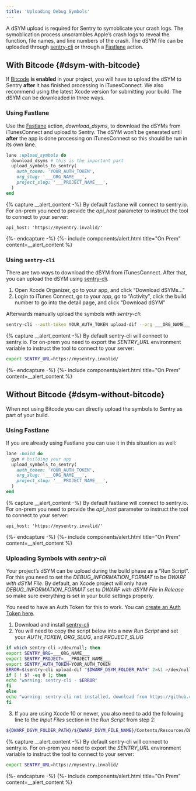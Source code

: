 ```yaml
---
title: 'Uploading Debug Symbols'
---
```


A dSYM upload is required for Sentry to symoblicate your crash logs. The symoblication process unscrambles Apple’s crash logs to reveal the function, file names, and line numbers of the crash. The dSYM file can be uploaded through [sentry-cli](https://github.com/getsentry/sentry-cli) or through a [Fastlane](https://fastlane.tools/) action.

## With Bitcode {#dsym-with-bitcode}

If [Bitcode](https://developer.apple.com/library/ios/documentation/IDEs/Conceptual/AppDistributionGuide/AppThinning/AppThinning.html#//apple_ref/doc/uid/TP40012582-CH35-SW2) **is enabled** in your project, you will have to upload the dSYM to Sentry **after** it has finished processing in iTunesConnect. We also recommend using the latest Xcode version for submitting your build. The dSYM can be downloaded in three ways.

### Using Fastlane

Use the [Fastlane](https://github.com/fastlane/fastlane) action, _download_dsyms_, to download the dSYMs from iTunesConnect and upload to Sentry. The dSYM won’t be generated until **after** the app is done processing on iTunesConnect so this should be run in its own lane.

```ruby
lane :upload_symbols do
  download_dsyms # this is the important part
  upload_symbols_to_sentry(
    auth_token: 'YOUR_AUTH_TOKEN',
    org_slug: '___ORG_NAME___',
    project_slug: '___PROJECT_NAME___',
  )
end
```

{% capture __alert_content -%}
By default fastlane will connect to sentry.io. For on-prem you need to provide the _api_host_ parameter to instruct the tool to connect to your server:

```
api_host: 'https://mysentry.invalid/'
```
{%- endcapture -%}
{%- include components/alert.html
  title="On Prem"
  content=__alert_content
%}

### Using `sentry-cli`

There are two ways to download the dSYM from iTunesConnect. After that, you can upload the dSYM using [sentry-cli](https://github.com/getsentry/sentry-cli/releases).

1.  Open Xcode Organizer, go to your app, and click “Download dSYMs...”
2.  Login to iTunes Connect, go to your app, go to “Activity", click the build number to go into the detail page, and click “Download dSYM”

Afterwards manually upload the symbols with _sentry-cli_:

```bash
sentry-cli --auth-token YOUR_AUTH_TOKEN upload-dif --org ___ORG_NAME___ --project ___PROJECT_NAME___ PATH_TO_DSYMS
```

{% capture __alert_content -%}
By default sentry-cli will connect to sentry.io. For on-prem you need to export the _SENTRY_URL_ environment variable to instruct the tool to connect to your server:

```bash
export SENTRY_URL=https://mysentry.invalid/
```
{%- endcapture -%}
{%- include components/alert.html
  title="On Prem"
  content=__alert_content
%}

## Without Bitcode {#dsym-without-bitcode}

When not using Bitcode you can directly upload the symbols to Sentry as part of your build.

### Using Fastlane

If you are already using Fastlane you can use it in this situation as well:

```ruby
lane :build do
  gym # building your app
  upload_symbols_to_sentry(
    auth_token: 'YOUR_AUTH_TOKEN',
    org_slug: '___ORG_NAME___',
    project_slug: '___PROJECT_NAME___',
  )
end
```

{% capture __alert_content -%}
By default fastlane will connect to sentry.io. For on-prem you need to provide the _api_host_ parameter to instruct the tool to connect to your server:

```
api_host: 'https://mysentry.invalid/'
```
{%- endcapture -%}
{%- include components/alert.html
  title="On Prem"
  content=__alert_content
%}

<!-- WIZARD -->
### Uploading Symbols with _sentry-cli_

Your project’s dSYM can be upload during the build phase as a “Run Script”. For this you need to set the _DEBUG_INFORMATION_FORMAT_ to be _DWARF with dSYM File_. By default, an Xcode project will only have _DEBUG_INFORMATION_FORMAT_ set to _DWARF with dSYM File_ in _Release_ so make sure everything is set in your build settings properly.

You need to have an Auth Token for this to work. You can [create an Auth Token here](https://sentry.io/api/).

1.  Download and install [sentry-cli](https://github.com/getsentry/sentry-cli#installation)
2.  You will need to copy the script below into a new _Run Script_ and set your _AUTH_TOKEN_, _ORG_SLUG_, and _PROJECT_SLUG_
```bash
if which sentry-cli >/dev/null; then
export SENTRY_ORG=___ORG_NAME___
export SENTRY_PROJECT=___PROJECT_NAME___
export SENTRY_AUTH_TOKEN=YOUR_AUTH_TOKEN
ERROR=$(sentry-cli upload-dif "$DWARF_DSYM_FOLDER_PATH" 2>&1 >/dev/null)
if [ ! $? -eq 0 ]; then
echo "warning: sentry-cli - $ERROR"
fi
else
echo "warning: sentry-cli not installed, download from https://github.com/getsentry/sentry-cli/releases"
fi
```
3.  If you are using Xcode 10 or newer, you also need to add the following line to the _Input Files_ section in the _Run Script_ from step 2:
```bash
${DWARF_DSYM_FOLDER_PATH}/${DWARF_DSYM_FILE_NAME}/Contents/Resources/DWARF/${TARGET_NAME}
```

{% capture __alert_content -%}
By default sentry-cli will connect to sentry.io. For on-prem you need to export the _SENTRY_URL_ environment variable to instruct the tool to connect to your server:

```bash
export SENTRY_URL=https://mysentry.invalid/
```
{%- endcapture -%}
{%- include components/alert.html
  title="On Prem"
  content=__alert_content
%}
<!-- ENDWIZARD -->
